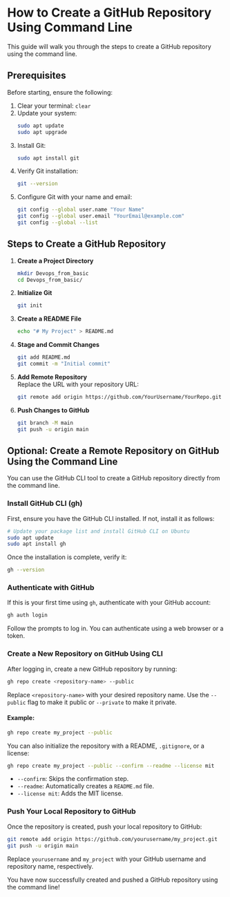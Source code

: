 # How to Create a GitHub Repository Using Command Line

This guide will walk you through the steps to create a GitHub repository using the command line.

## Prerequisites
Before starting, ensure the following:
1. Clear your terminal: `clear`
2. Update your system:  
    ```bash
    sudo apt update
    sudo apt upgrade
    ```
3. Install Git:  
    ```bash
    sudo apt install git
    ```
4. Verify Git installation:  
    ```bash
    git --version
    ```
5. Configure Git with your name and email:  
    ```bash
    git config --global user.name "Your Name"
    git config --global user.email "YourEmail@example.com"
    git config --global --list
    ```

## Steps to Create a GitHub Repository

1. **Create a Project Directory**  
    ```bash
    mkdir Devops_from_basic
    cd Devops_from_basic/
    ```

2. **Initialize Git**  
    ```bash
    git init
    ```

3. **Create a README File**  
    ```bash
    echo "# My Project" > README.md
    ```

4. **Stage and Commit Changes**  
    ```bash
    git add README.md
    git commit -m "Initial commit"
    ```

5. **Add Remote Repository**  
    Replace the URL with your repository URL:  
    ```bash
    git remote add origin https://github.com/YourUsername/YourRepo.git
    ```

6. **Push Changes to GitHub**  
    ```bash
    git branch -M main
    git push -u origin main
    ```

## Optional: Create a Remote Repository on GitHub Using the Command Line

You can use the GitHub CLI tool to create a GitHub repository directly from the command line.

### Install GitHub CLI (gh)
First, ensure you have the GitHub CLI installed. If not, install it as follows:

```bash
# Update your package list and install GitHub CLI on Ubuntu
sudo apt update
sudo apt install gh
```

Once the installation is complete, verify it:

```bash
gh --version
```

### Authenticate with GitHub
If this is your first time using `gh`, authenticate with your GitHub account:

```bash
gh auth login
```

Follow the prompts to log in. You can authenticate using a web browser or a token.

### Create a New Repository on GitHub Using CLI
After logging in, create a new GitHub repository by running:

```bash
gh repo create <repository-name> --public
```

Replace `<repository-name>` with your desired repository name. Use the `--public` flag to make it public or `--private` to make it private.

#### Example:
```bash
gh repo create my_project --public
```

You can also initialize the repository with a README, `.gitignore`, or a license:

```bash
gh repo create my_project --public --confirm --readme --license mit
```

- `--confirm`: Skips the confirmation step.
- `--readme`: Automatically creates a `README.md` file.
- `--license mit`: Adds the MIT license.

### Push Your Local Repository to GitHub
Once the repository is created, push your local repository to GitHub:

```bash
git remote add origin https://github.com/yourusername/my_project.git
git push -u origin main
```

Replace `yourusername` and `my_project` with your GitHub username and repository name, respectively.

You have now successfully created and pushed a GitHub repository using the command line!